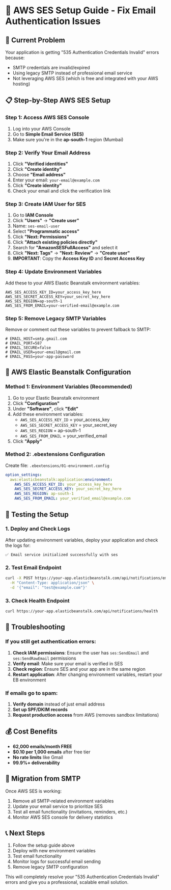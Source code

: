 # 🚀 AWS SES Setup Guide - Fix Email Authentication Issues

## 🎯 **Current Problem**
Your application is getting "535 Authentication Credentials Invalid" errors because:
- SMTP credentials are invalid/expired
- Using legacy SMTP instead of professional email service
- Not leveraging AWS SES (which is free and integrated with your AWS hosting)

## 📋 **Step-by-Step AWS SES Setup**

### **Step 1: Access AWS SES Console**
1. Log into your AWS Console
2. Go to **Simple Email Service (SES)**
3. Make sure you're in the **ap-south-1** region (Mumbai)

### **Step 2: Verify Your Email Address**
1. Click **"Verified identities"**
2. Click **"Create identity"**
3. Choose **"Email address"**
4. Enter your email: `your-email@example.com`
5. Click **"Create identity"**
6. Check your email and click the verification link

### **Step 3: Create IAM User for SES**
1. Go to **IAM Console**
2. Click **"Users"** → **"Create user"**
3. Name: `ses-email-user`
4. Select **"Programmatic access"**
5. Click **"Next: Permissions"**
6. Click **"Attach existing policies directly"**
7. Search for **"AmazonSESFullAccess"** and select it
8. Click **"Next: Tags"** → **"Next: Review"** → **"Create user"**
9. **IMPORTANT**: Copy the **Access Key ID** and **Secret Access Key**

### **Step 4: Update Environment Variables**
Add these to your AWS Elastic Beanstalk environment variables:

```env
AWS_SES_ACCESS_KEY_ID=your_access_key_here
AWS_SES_SECRET_ACCESS_KEY=your_secret_key_here
AWS_SES_REGION=ap-south-1
AWS_SES_FROM_EMAIL=your-verified-email@example.com
```

### **Step 5: Remove Legacy SMTP Variables**
Remove or comment out these variables to prevent fallback to SMTP:
```env
# EMAIL_HOST=smtp.gmail.com
# EMAIL_PORT=587
# EMAIL_SECURE=false
# EMAIL_USER=your-email@gmail.com
# EMAIL_PASS=your-app-password
```

## 🔧 **AWS Elastic Beanstalk Configuration**

### **Method 1: Environment Variables (Recommended)**
1. Go to your Elastic Beanstalk environment
2. Click **"Configuration"**
3. Under **"Software"**, click **"Edit"**
4. Add these environment variables:
   - `AWS_SES_ACCESS_KEY_ID` = your_access_key
   - `AWS_SES_SECRET_ACCESS_KEY` = your_secret_key
   - `AWS_SES_REGION` = ap-south-1
   - `AWS_SES_FROM_EMAIL` = your_verified_email
5. Click **"Apply"**

### **Method 2: .ebextensions Configuration**
Create file: `.ebextensions/01-environment.config`
```yaml
option_settings:
  aws:elasticbeanstalk:application:environment:
    AWS_SES_ACCESS_KEY_ID: your_access_key_here
    AWS_SES_SECRET_ACCESS_KEY: your_secret_key_here
    AWS_SES_REGION: ap-south-1
    AWS_SES_FROM_EMAIL: your_verified_email@example.com
```

## 🧪 **Testing the Setup**

### **1. Deploy and Check Logs**
After updating environment variables, deploy your application and check the logs for:
```
✅ Email service initialized successfully with ses
```

### **2. Test Email Endpoint**
```bash
curl -X POST https://your-app.elasticbeanstalk.com/api/notifications/email/test \
  -H "Content-Type: application/json" \
  -d '{"email": "test@example.com"}'
```

### **3. Check Health Endpoint**
```bash
curl https://your-app.elasticbeanstalk.com/api/notifications/health
```

## 🚨 **Troubleshooting**

### **If you still get authentication errors:**
1. **Check IAM permissions**: Ensure the user has `ses:SendEmail` and `ses:SendRawEmail` permissions
2. **Verify email**: Make sure your email is verified in SES
3. **Check region**: Ensure SES and your app are in the same region
4. **Restart application**: After changing environment variables, restart your EB environment

### **If emails go to spam:**
1. **Verify domain** instead of just email address
2. **Set up SPF/DKIM records**
3. **Request production access** from AWS (removes sandbox limitations)

## 💰 **Cost Benefits**
- **62,000 emails/month FREE**
- **$0.10 per 1,000 emails** after free tier
- **No rate limits** like Gmail
- **99.9%+ deliverability**

## 🔄 **Migration from SMTP**
Once AWS SES is working:
1. Remove all SMTP-related environment variables
2. Update your email service to prioritize SES
3. Test all email functionality (invitations, reminders, etc.)
4. Monitor AWS SES console for delivery statistics

## 📞 **Next Steps**
1. Follow the setup guide above
2. Deploy with new environment variables
3. Test email functionality
4. Monitor logs for successful email sending
5. Remove legacy SMTP configuration

This will completely resolve your "535 Authentication Credentials Invalid" errors and give you a professional, scalable email solution. 